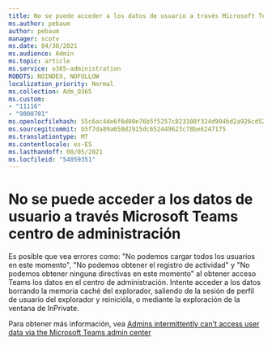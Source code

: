 ```yaml
---
title: No se puede acceder a los datos de usuario a través Microsoft Teams centro de administración
ms.author: pebaum
author: pebaum
manager: scotv
ms.date: 04/30/2021
ms.audience: Admin
ms.topic: article
ms.service: o365-administration
ROBOTS: NOINDEX, NOFOLLOW
localization_priority: Normal
ms.collection: Adm_O365
ms.custom:
- "11116"
- "9000701"
ms.openlocfilehash: 55c6ac4de6f6d00e76b5f5257c823108f324d994bd2a926cd52ba6dfa6158b4a
ms.sourcegitcommit: b5f7da89a650d2915dc652449623c78be6247175
ms.translationtype: MT
ms.contentlocale: es-ES
ms.lasthandoff: 08/05/2021
ms.locfileid: "54059351"
---
```

# <a name="cant-access-user-data-via-the-microsoft-teams-admin-center"></a>No se puede acceder a los datos de usuario a través Microsoft Teams centro de administración

Es posible que vea errores como: "No podemos cargar todos los usuarios en este momento", "No podemos obtener el registro de actividad" y "No podemos obtener ninguna directivas en este momento" al obtener acceso Teams los datos en el centro de administración. Intente acceder a los datos borrando la memoria caché del explorador, saliendo de la sesión de perfil de usuario del explorador y reinicióla, o mediante la exploración de la ventana de InPrivate. 

Para obtener más información, vea [Admins intermittently can't access user data via the Microsoft Teams admin center](https://docs.microsoft.com/microsoftteams/troubleshoot/teams-administration/cannot-access-admin-center)